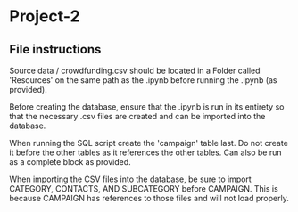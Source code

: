 # Project-2

## File instructions

Source data / crowdfunding.csv should be located in a Folder called 'Resources' on the same path as the .ipynb before running the .ipynb (as provided).

Before creating the database, ensure that the .ipynb is run in its entirety so that the necessary .csv files are created and can be imported into the database.

When running the SQL script create the 'campaign' table last. Do not create it before the other tables as it references the other tables. Can also be run as a complete block as provided.

When importing the CSV files into the database, be sure to import CATEGORY, CONTACTS, AND SUBCATEGORY before CAMPAIGN. 
This is because CAMPAIGN has references to those files and will not load properly.
